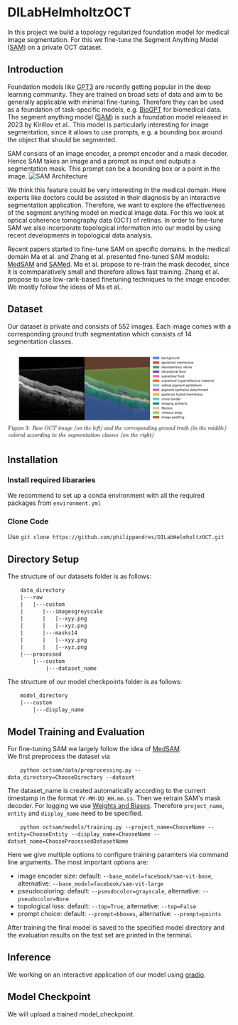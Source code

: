 # DILabHelmholtzOCT
In this project we build a topology regularized foundation model for medical image segmentation.
For this we fine-tune the Segment Anything Model ([SAM](https://arxiv.org/abs/2304.02643)) on a private OCT dataset.

## Introduction

Foundation models like [GPT3](https://arxiv.org/abs/2005.14165) are recently getting popular in the deep learning community. They are trained on broad sets of data and aim to be generally applicable with minimal fine-tuning. Therefore they can be used as a foundation of task-specific models, e.g. [BioGPT](https://arxiv.org/abs/2210.10341) for biomedical data. The segment anything model ([SAM](https://arxiv.org/abs/2304.02643)) is such a foundation model released in 2023 by Kirillov et al.. This model is particularly interesting for image segmentation, since it allows to use prompts, e.g. a bounding box around the object that should be segmented.

SAM consists of an image encoder, a prompt encoder and a mask decoder. Hence SAM takes an image and a prompt as input and outputs a segmentation mask. This prompt can be a bounding box or a point in the image.
![SAM Architecture](https://github.com/facebookresearch/segment-anything/raw/main/assets/model_diagram.png?raw=true)

We think this feature could be very interesting in the medical domain. Here experts like doctors could be assisted in their diagnosis by an interactive segmentation application. Therefore, we want to explore the effectiveness of the segment anything model on medical image data. For this we look at optical coherence tomography data (OCT) of retinas. In order to fine-tune SAM we also incorporate topological information into our model by using recent developments in topological data analysis. 

Recent papers started to fine-tune SAM on specific domains. In the medical domain Ma et al. and Zhang et al. presented fine-tuned SAM models: [MedSAM](https://arxiv.org/abs/2304.12306) and [SAMed](https://arxiv.org/abs/2304.13785). Ma et al. propose to re-train the mask decoder, since it is commparatively small and therefore allows fast training. Zhang et al. propose to use low-rank-based finetuning techniques to the image encoder. We mostly follow the ideas of Ma et al..

## Dataset
Our dataset is private and consists of 552 images. Each image comes with a corresponding ground truth segmentation which consists of 14 segmentation classes.

![OCTImage](./images/OCTImage.png?raw=true)

## Installation
### Install required libararies
We recommend to set up a conda environment with all the required packages from `environment.yml`
### Clone Code
Use `git clone https://github.com/philippendres/DILabHelmholtzOCT.git`
## Directory Setup
The structure of our datasets folder is as follows:
```
    data_directory
    |---raw
    |   |---custom
    |      |---imagesgreyscale
    |      |   |--xyy.png
    |      |   |--xyz.png
    |      |---masks14
    |      |   |--xyy.png
    |      |   |--xyz.png
    |---processed
        |---custom
            |---dataset_name
```
The structure of our model checkpoints folder is as follows:
```
    model_directory
    |---custom
        |---display_name
```

## Model Training and Evaluation
For fine-tuning SAM we largely follow the idea of [MedSAM](https://arxiv.org/abs/2304.12306).  
We first preprocess the dataset via
```
    python octsam/data/preprocessing.py --data_directory=ChooseDirectory --dataset
```
The dataset_name is created automatically according to the current timestamp in the format `YY-MM-DD_HH.mm.ss`.
Then we retrain SAM's mask decoder. For logging we use [Weights and Biases](https://wandb.ai/site). Therefore `project_name`, `entity` and `display_name` need to be specified.
```
    python octsam/models/training.py --project_name=ChooseName --entity=ChooseEntity --display_name=ChooseName --datset_name=ChooseProcessedDatasetName
```
Here we give multiple options to configure training paramters via command line arguments. The most important options are:
- image encoder size: default: `--base_model=facebook/sam-vit-base`, alternative: `--base_model=facebook/sam-vit-large`
- pseudocoloring: default: `--pseudocolor=grayscale`, alternative: `--pseudocolor=Bone`
- topological loss: default: `--top=True`, alternative: `--top=False`
- prompt choice: default: `--prompt=bboxes`, alternative: `--prompt=points`

After training the final model is saved to the specified model directory and the evaluation results on the test set are printed in the terminal.

## Inference
We working on an interactive application of our model using [gradio](https://www.gradio.app/).

## Model Checkpoint
We will upload a trained model_checkpoint.
